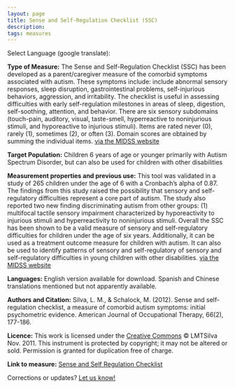 ```yaml
---
layout: page
title: Sense and Self-Regulation Checklist (SSC)
description:
tags: measures
---
```


Select Language (google translate):  

<div id="google_translate_element"></div><script type="text/javascript">
function googleTranslateElementInit() {
  new google.translate.TranslateElement({pageLanguage: 'en', layout: google.translate.TranslateElement.InlineLayout.SIMPLE, gaTrack: true, gaId: 'UA-64320648-1'}, 'google_translate_element');
}
</script><script type="text/javascript" src="//translate.google.com/translate_a/element.js?cb=googleTranslateElementInit"></script>  

**Type of Measure:** The Sense and Self-Regulation Checklist (SSC) has been developed as a parent/caregiver measure of the comorbid symptoms associated with autism. These symptoms include: include abnormal sensory responses, sleep disruption, gastrointestinal problems, self-injurious behaviors, aggression, and irritability. The checklist is useful in assessing difficulties with early self-regulation milestones in areas of sleep, digestion, self-soothing, attention, and behavior. There are six sensory subdomains (touch-pain, auditory, visual, taste-smell, hyperreactive to noninjurious stimuli, and hyporeactive to injurious stimuli). Items are rated never (0), rarely (1), sometimes (2), or often (3). Domain scores are obtained by summing the individual items.
[via the MIDSS website](http://www.midss.org/content/sense-and-self-regulation-checklist-ssc)
 
**Target Population:** Children 6 years of age or younger primarily with Autism Spectrum Disorder, but can also be used for children with other disabilities 

**Measurement properties and previous use:** This tool was validated in a study of 265 children under the age of 6 with a Cronbach’s alpha of 0.87. The findings from this study raised the possibility that sensory and self-regulatory difficulties represent a core part of autism. The study also reported two new finding discriminating autism from other groups: (1) multifocal tactile sensory impairment characterized by hyporeactivity to injurious stimuli and hyperreactivity to noninjurious stimuli. Overall the SSC has been shown to be a valid measure of sensory and self-regulatory difficulties for children under the age of six years. Additionally, it can be used as a treatment outcome measure for children with autism. It can also be used to identify patterns of sensory and self-regulatory of sensory and self-regulatory difficulties in young children with other disabilities.
[via the MIDSS website](http://www.midss.org/content/sense-and-self-regulation-checklist-ssc)


**Languages:** English version available for download. Spanish and Chinese translations mentioned but not apparently available.  

**Authors and Citation:** Silva, L. M., & Schalock, M. (2012). Sense and self-regulation checklist, a measure of comorbid autism symptoms: initial psychometric evidence. American Journal of Occupational Therapy, 66(2), 177-186.

**Licence:** This work is licensed under the [Creative Commons](http://creativecommons.org/licenses/by-nc-nd/3.0/) © LMTSilva Nov. 2011. This instrument is protected by copyright; it may not be altered or sold. Permission is granted for duplication free of charge.

**Link to measure:** 
[Sense and Self Regulation Checklist](http://www.midss.org/sites/default/files/sense_and_self-regulation_checklist_with_instructions_-_11-28-11.pdf)

Corrections or updates? [Let us know!](http://disabilitymeasures.org/contact)


